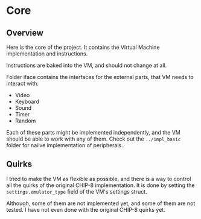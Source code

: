 # Core

## Overview

Here is the core of the project. It contains the Virtual Machine implementation and instructions.

Instructions are baked into the VM, and should not change at all.

Folder iface contains the interfaces for the external parts, that VM needs to interact with:
- Video
- Keyboard
- Sound
- Timer
- Random

Each of these parts might be implemented independently, and the VM should be able to work with any of them.
Check out the `../impl_basic` folder for naiive implementation of peripherals.

## Quirks

I tried to make the VM as flexible as possible, and there is a way to control all the quirks of the original CHIP-8 implementation.
It is done by setting the `settings.emulator_type` field of the VM's settings struct.

Although, some of them are not implemented yet, and some of them are not tested. I have not even done with the original CHIP-8 quirks yet.
